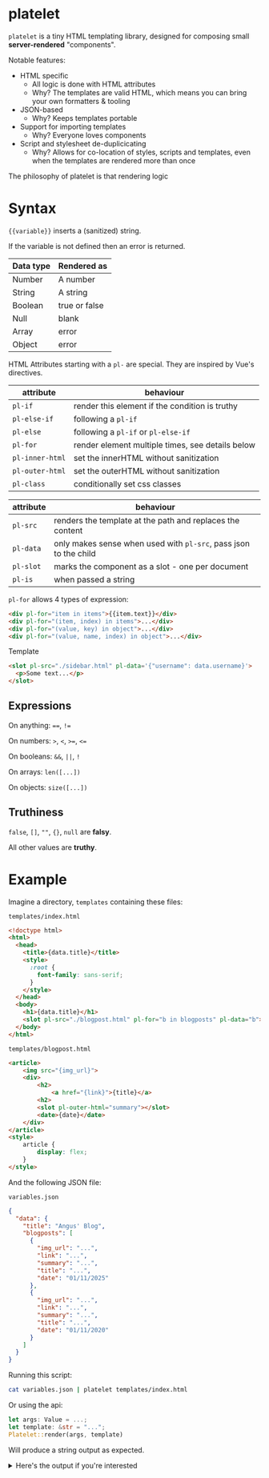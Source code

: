 # platelet

`platelet` is a tiny HTML templating library, designed for composing small **server-rendered** "components".

Notable features:

- HTML specific
  - All logic is done with HTML attributes
  - Why? The templates are valid HTML, which means you can bring your own formatters & tooling
- JSON-based
  - Why? Keeps templates portable
- Support for importing templates
  - Why? Everyone loves components
- Script and stylesheet de-duplicicating
  - Why? Allows for co-location of styles, scripts and templates, even when the templates are rendered more than once

The philosophy of platelet is that rendering logic

# Syntax

`{{variable}}` inserts a (sanitized) string.

If the variable is not defined then an error is returned.

| Data type | Rendered as   |
| --------- | ------------- |
| Number    | A number      |
| String    | A string      |
| Boolean   | true or false |
| Null      | blank         |
| Array     | error         |
| Object    | error         |

HTML Attributes starting with a `pl-` are special. They are inspired by Vue's directives.

| attribute       | behaviour                                        |
| --------------- | ------------------------------------------------ |
| `pl-if`         | render this element if the condition is truthy   |
| `pl-else-if`    | following a `pl-if`                              |
| `pl-else`       | following a `pl-if` or `pl-else-if`              |
| `pl-for`        | render element multiple times, see details below |
| `pl-inner-html` | set the innerHTML without sanitization           |
| `pl-outer-html` | set the outerHTML without sanitization           |
| `pl-class`      | conditionally set css classes                    |

| attribute | behaviour                                                        |
| --------- | ---------------------------------------------------------------- |
| `pl-src`  | renders the template at the path and replaces the content        |
| `pl-data` | only makes sense when used with `pl-src`, pass json to the child |
| `pl-slot` | marks the component as a slot - one per document                 |
| `pl-is`   | when passed a string                                             |

`pl-for` allows 4 types of expression:

```html
<div pl-for="item in items">{{item.text}}</div>
<div pl-for="(item, index) in items">...</div>
<div pl-for="(value, key) in object">...</div>
<div pl-for="(value, name, index) in object">...</div>
```

Template

```html
<slot pl-src="./sidebar.html" pl-data='{"username": data.username}'>
  <p>Some text...</p>
</slot>
```

## Expressions

On anything: `==`, `!=`

On numbers: `>`, `<`, `>=`, `<=`

On booleans: `&&`, `||`, `!`

On arrays: `len([...])`

On objects: `size([...])`

## Truthiness

`false`, `[]`, `""`, `{}`, `null` are **falsy**.

All other values are **truthy**.

# Example

Imagine a directory, `templates` containing these files:

`templates/index.html`

```html
<!doctype html>
<html>
  <head>
    <title>{data.title}</title>
    <style>
      :root {
        font-family: sans-serif;
      }
    </style>
  </head>
  <body>
    <h1>{data.title}</h1>
    <slot pl-src="./blogpost.html" pl-for="b in blogposts" pl-data="b"></slot>
  </body>
</html>
```

`templates/blogpost.html`

```html
<article>
    <img src="{img_url}">
    <div>
        <h2>
            <a href="{link}">{title}</a>
        <h2>
        <slot pl-outer-html="summary"></slot>
        <date>{date}</date>
    </div>
</article>
<style>
    article {
        display: flex;
    }
</style>
```

And the following JSON file:

`variables.json`

```json
{
  "data": {
    "title": "Angus' Blog",
    "blogposts": [
      {
        "img_url": "...",
        "link": "...",
        "summary": "...",
        "title": "...",
        "date": "01/11/2025"
      },
      {
        "img_url": "...",
        "link": "...",
        "summary": "...",
        "title": "...",
        "date": "01/11/2020"
      }
    ]
  }
}
```

Running this script:

```bash
cat variables.json | platelet templates/index.html
```

Or using the api:

```rust
let args: Value = ...;
let template: &str = "...";
Platelet::render(args, template)
```

Will produce a string output as expected.

<details>
<summary>
Here's the output if you're interested
</summary>
```html
TODO
```
<details>

# Limitations

`platelet` does not allow templating for CSS and JS files, other than the ability to insert

This is intentional as
